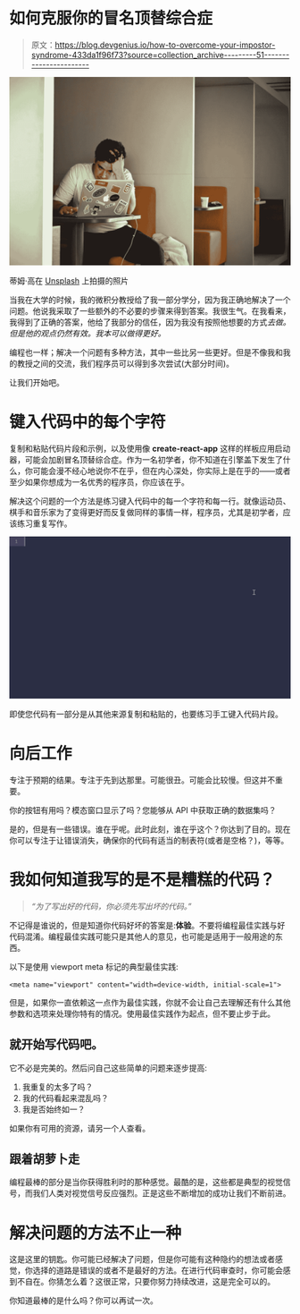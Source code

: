 # 如何克服你的冒名顶替综合症

> 原文：<https://blog.devgenius.io/how-to-overcome-your-impostor-syndrome-433da1f96f73?source=collection_archive---------51----------------------->

![](img/f96ff791fc4516f605fb0ef251137bf5.png)

蒂姆·高在 [Unsplash](https://unsplash.com/s/photos/worried?utm_source=unsplash&utm_medium=referral&utm_content=creditCopyText) 上拍摄的照片

当我在大学的时候，我的微积分教授给了我一部分学分，因为我正确地解决了一个问题。他说我采取了一些额外的不必要的步骤来得到答案。我很生气。在我看来，我得到了正确的答案，他给了我部分的信任，因为我没有按照他想要的方式*去做。但是他的观点仍然有效。我本可以做得更好。*

编程也一样；解决一个问题有多种方法，其中一些比另一些更好。但是不像我和我的教授之间的交流，我们程序员可以得到多次尝试(大部分时间)。

让我们开始吧。

# 键入代码中的每个字符

复制和粘贴代码片段和示例，以及使用像 **create-react-app** 这样的样板应用启动器，可能会加剧冒名顶替综合症。作为一名初学者，你不知道在引擎盖下发生了什么，你可能会漫不经心地说你不在乎，但在内心深处，你实际上是在乎的——或者至少如果你想成为一名优秀的程序员，你应该在乎。

解决这个问题的一个方法是练习键入代码中的每一个字符和每一行。就像运动员、棋手和音乐家为了变得更好而反复做同样的事情一样，程序员，尤其是初学者，应该练习重复写作。

![](img/91110ca8c9aedbbfdde19e6a63bebaaa.png)

即使您代码有一部分是从其他来源复制和粘贴的，也要练习手工键入代码片段。

# 向后工作

专注于预期的结果。专注于先到达那里。可能很丑。可能会比较慢。但这并不重要。

你的按钮有用吗？模态窗口显示了吗？您能够从 API 中获取正确的数据集吗？

是的，但是有一些错误。谁在乎呢。此时此刻，谁在乎这个？你达到了目的。现在你可以专注于让错误消失，确保你的代码有适当的制表符(或者是空格？)，等等。

# 我如何知道我写的是不是糟糕的代码？

> *“为了写出好的代码，你必须先写出坏的代码。”*

不记得是谁说的，但是知道你代码好坏的答案是:**体验**。不要将编程最佳实践与好代码混淆。编程最佳实践可能只是其他人的意见，也可能是适用于一般用途的东西。

以下是使用 viewport meta 标记的典型最佳实践:

```
<meta name="viewport" content="width=device-width, initial-scale=1">
```

但是，如果你一直依赖这一点作为最佳实践，你就不会让自己去理解还有什么其他参数和选项来处理你特有的情况。使用最佳实践作为起点，但不要止步于此。

## 就开始写代码吧。

它不必是完美的。然后问自己这些简单的问题来逐步提高:

1.  我重复的太多了吗？
2.  我的代码看起来混乱吗？
3.  我是否始终如一？

如果你有可用的资源，请另一个人查看。

## 跟着胡萝卜走

编程最棒的部分是当你获得胜利时的那种感觉。最酷的是，这些都是典型的视觉信号，而我们人类对视觉信号反应强烈。正是这些不断增加的成功让我们不断前进。

# 解决问题的方法不止一种

这是这里的钥匙。你可能已经解决了问题，但是你可能有这种隐约的想法或者感觉，你选择的道路是错误的或者不是最好的方法。在进行代码审查时，你可能会感到不自在。你猜怎么着？这很正常，只要你努力持续改进，这是完全可以的。

你知道最棒的是什么吗？你可以再试一次。